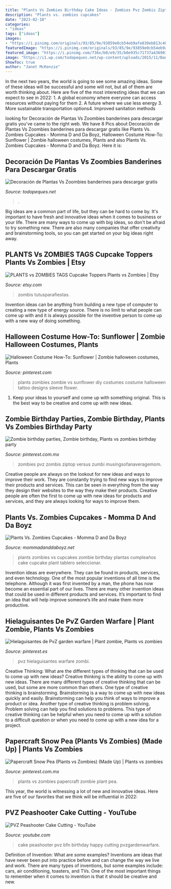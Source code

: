 ```yaml
---
title: "Plants Vs Zombies Birthday Cake Ideas - Zombies Pvz Zombis Ziptop Versus Zumbi Musingsofanaveragemom"
description: "Plants vs. zombies cupcakes"
date: "2023-02-10"
categories:
- "ideas"
tags: ["ideas"]
images:
- "https://i.pinimg.com/originals/93/85/9e/93859e0cb54eb9afe839eb813c48b84e.jpg"
featuredImage: "https://i.pinimg.com/originals/93/85/9e/93859e0cb54eb9afe839eb813c48b84e.jpg"
featured_image: "https://i.pinimg.com/736x/b0/e9/35/b0e935c71737a436903d33877ce8217f.jpg"
image: "https://i1.wp.com/todopeques.net/wp-content/uploads/2015/11/Banderines-de-Plantas-Vs-Zoombies-para-descargar-gratis.jpg"
ShowToc: true
author: "Janet McKenzie"
---
```



In the next two years, the world is going to see some amazing ideas. Some of these ideas will be successful and some will not, but all of them are worth thinking about. Here are five of the most interesting ideas that we can expect to see in 2022: 1. A global economy where everyone can access resources without paying for them 2. A future where we use less energy 3. More sustainable transportation options4. Improved sanitation methods
	

		
looking for Decoración de Plantas Vs Zoombies banderines para descargar gratis you've came to the right web. We have 8 Pics about Decoración de Plantas Vs Zoombies banderines para descargar gratis like Plants Vs. Zombies Cupcakes - Momma D and Da Boyz, Halloween Costume How-To: Sunflower | Zombie halloween costumes, Plants and also Plants Vs. Zombies Cupcakes - Momma D and Da Boyz. Here it is:
		
    
## Decoración De Plantas Vs Zoombies Banderines Para Descargar Gratis

<img loading=lazy src="https://i1.wp.com/todopeques.net/wp-content/uploads/2015/11/Banderines-de-Plantas-Vs-Zoombies-para-descargar-gratis.jpg" onerror="this.onerror=null;this.src='https://tse1.mm.bing.net/th?id=OIP.7CCcaavdsbkshZ_e_FsTZwHaKq&amp;pid=15.1';" alt="Decoración de Plantas Vs Zoombies banderines para descargar gratis">

_Source: todopeques.net_

>. 

	

Big ideas are a common part of life, but they can be hard to come by. It's important to have fresh and innovative ideas when it comes to business or your life. There are many ways to come up with big ideas, so don't be afraid to try something new. There are also many companies that offer creativity and brainstorming tools, so you can get started on your big ideas right away.

    
## PLANTS Vs ZOMBIES TAGS Cupcake Toppers Plants Vs Zombies | Etsy

<img loading=lazy src="https://i.etsystatic.com/6847799/r/il/04bd78/653407759/il_794xN.653407759_rbhy.jpg" onerror="this.onerror=null;this.src='https://tse4.mm.bing.net/th?id=OIP.IZHALnkMbFtHfhmynG_deQHaJ4&amp;pid=15.1';" alt="PLANTS vs ZOMBIES TAGS Cupcake Toppers Plants vs Zombies | Etsy">

_Source: etsy.com_

>zombis tutusparafiestas. 

	

Invention ideas can be anything from building a new type of computer to creating a new type of energy source. There is no limit to what people can come up with and it is always possible for the inventive person to come up with a new way of doing something.

    
## Halloween Costume How-To: Sunflower | Zombie Halloween Costumes, Plants

<img loading=lazy src="https://i.pinimg.com/originals/93/85/9e/93859e0cb54eb9afe839eb813c48b84e.jpg" onerror="this.onerror=null;this.src='https://tse3.mm.bing.net/th?id=OIP.YchyCMoKiykhdGQSDyR3pQHaFj&amp;pid=15.1';" alt="Halloween Costume How-To: Sunflower | Zombie halloween costumes, Plants">

_Source: pinterest.com_

>plants zombies zombie vs sunflower diy costumes costume halloween tattoo designs sleeve flower. 

	

1. Keep your ideas to yourself and come up with something original. This is the best way to be creative and come up with new ideas.

    
## Zombie Birthday Parties, Zombie Birthday, Plants Vs Zombies Birthday Party

<img loading=lazy src="https://i.pinimg.com/736x/b0/e9/35/b0e935c71737a436903d33877ce8217f.jpg" onerror="this.onerror=null;this.src='https://tse3.mm.bing.net/th?id=OIP.5pQumOTlQyEhyoaSrWY1gAHaKn&amp;pid=15.1';" alt="Zombie birthday parties, Zombie birthday, Plants vs zombies birthday party">

_Source: pinterest.com.mx_

>zombies pvz zombis ziptop versus zumbi musingsofanaveragemom. 

	

Creative people are always on the lookout for new ideas and ways to improve their work. They are constantly trying to find new ways to improve their products and services. This can be seen in everything from the way they design their websites to the way they make their products. Creative people are often the first to come up with new ideas for products and services, and they are always looking for ways to improve them.

    
## Plants Vs. Zombies Cupcakes - Momma D And Da Boyz

<img loading=lazy src="http://2.bp.blogspot.com/-QLWWBjM4WmA/T2yoWtXugAI/AAAAAAAAFwE/WMdngX1DX68/s1600/DSCN9770.JPG" onerror="this.onerror=null;this.src='https://tse3.mm.bing.net/th?id=OIP.-2JrBSOjkcfZ2k-FZvn7GgHaJ4&amp;pid=15.1';" alt="Plants Vs. Zombies Cupcakes - Momma D and Da Boyz">

_Source: mommadanddaboyz.net_

>plants zombies vs cupcakes zombie birthday plantas cumpleaños cake cupcake plant tablero seleccionar. 

	

Invention ideas are everywhere. They can be found in products, services, and even technology. One of the most popular inventions of all time is the telephone. Although it was first invented by a man, the phone has now become an essential part of our lives. There are many other invention ideas that could be used in different products and services. It’s important to find an idea that will help improve someone’s life and make them more productive.

    
## Hielaguisantes De PvZ Garden Warfare | Plant Zombie, Plants Vs Zombies

<img loading=lazy src="https://i.pinimg.com/736x/8f/d9/f6/8fd9f669c3b06faa216a912d55502b46.jpg" onerror="this.onerror=null;this.src='https://tse2.mm.bing.net/th?id=OIP.uhnVbgFLv9mVwlP-UsqJsAHaNJ&amp;pid=15.1';" alt="Hielaguisantes de PvZ garden warfare | Plant zombie, Plants vs zombies">

_Source: pinterest.es_

>pvz hielaguisantes warfare zombi. 

	

Creative Thinking: What are the different types of thinking that can be used to come up with new ideas?
Creative thinking is the ability to come up with new ideas. There are many different types of creative thinking that can be used, but some are more common than others. One type of creative thinking is brainstorming. Brainstorming is a way to come up with new ideas quickly and easily. Brainstorming can help you think of ways to improve a product or idea. Another type of creative thinking is problem solving. Problem solving can help you find solutions to problems. This type of creative thinking can be helpful when you need to come up with a solution to a difficult question or when you need to come up with a new idea for a project.

    
## Papercraft Snow Pea (Plants Vs Zombies) (Made Up) | Plants Vs Zombies

<img loading=lazy src="https://i.pinimg.com/736x/58/02/f1/5802f18b21f986bfd6f0b9d6c53d38bf.jpg" onerror="this.onerror=null;this.src='https://tse2.mm.bing.net/th?id=OIP.0LVcAS9VX0pxfOtWA-zj_gHaL1&amp;pid=15.1';" alt="Papercraft Snow Pea (Plants vs Zombies) (Made Up) | Plants vs zombies">

_Source: pinterest.com.mx_

>plants vs zombies papercraft zombie plant pea. 

	

This year, the world is witnessing a lot of new and innovative ideas. Here are five of our favorites that we think will be influential in 2022: 

    
## PVZ Peashooter Cake Cutting - YouTube

<img loading=lazy src="https://i.ytimg.com/vi/_Tnc9-0sAW8/maxresdefault.jpg" onerror="this.onerror=null;this.src='https://tse4.mm.bing.net/th?id=OIP.RzIUDR45SgnQ9xWha1dCQwHaEK&amp;pid=15.1';" alt="PVZ Peashooter Cake Cutting - YouTube">

_Source: youtube.com_

>cake peashooter pvz bfn birthday happy cutting pvzgardenwarfare. 

	

Definition of Invention: What are some examples?
Inventions are ideas that have never been put into practice before and can change the way we live and work. There are many types of inventions, but some examples include: cars, air conditioning, toasters, and TVs. One of the most important things to remember when it comes to invention is that it should be creative and new.

